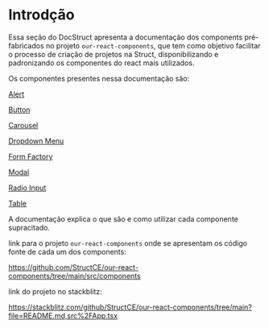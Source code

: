 # Introdção

Essa seção do DocStruct apresenta a documentação dos components pré-fabricados no projeto `our-react-components`, que tem como objetivo facilitar o processo de criação de projetos na Struct, disponibilizando e padronizando os componentes do react mais utilizados.

Os componentes presentes nessa documentação são:

[Alert](https://github.com/StructCE/DocStruct/blob/components/Diretoria%20Projetos/components/Alert.md)

[Button](https://github.com/StructCE/DocStruct/blob/components/Diretoria%20Projetos/components/Button.md)

[Carousel](https://github.com/StructCE/DocStruct/blob/components/Diretoria%20Projetos/components/Carousel.md)

[Dropdown Menu](https://github.com/StructCE/DocStruct/blob/components/Diretoria%20Projetos/components/DropdownMenu.md)

[Form Factory](https://github.com/StructCE/DocStruct/blob/components/Diretoria%20Projetos/components/FormFactory.md)

[Modal](https://github.com/StructCE/DocStruct/blob/components/Diretoria%20Projetos/components/Modal.md)

[Radio Input](https://github.com/StructCE/DocStruct/blob/components/Diretoria%20Projetos/components/RadioInput.md)

[Table](https://github.com/StructCE/DocStruct/blob/components/Diretoria%20Projetos/components/Table.md)

A documentação explica o que são e como utilizar cada componente supracitado.

link para o projeto `our-react-components` onde se apresentam os código fonte de cada um dos components:

https://github.com/StructCE/our-react-components/tree/main/src/components

link do projeto no stackblitz:

https://stackblitz.com/github/StructCE/our-react-components/tree/main?file=README.md,src%2FApp.tsx